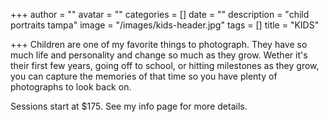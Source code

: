 +++
author = ""
avatar = ""
categories = []
date = ""
description = "child portraits tampa"
image = "/images/kids-header.jpg"
tags = []
title = "KIDS"

+++
Children are one of my favorite things to photograph.  They have so much life and personality and change so much as they grow.  Wether it's their first few years, going off to school, or hitting milestones as they grow, you can capture the memories of that time so you have plenty of photographs to look back on.

Sessions start at $175.  See my info page for more details.